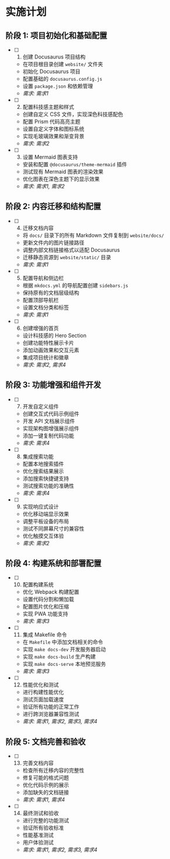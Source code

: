 # 实施计划

## 阶段 1: 项目初始化和基础配置

- [ ] 1. 创建 Docusaurus 项目结构
  - 在项目根目录创建 `website/` 文件夹
  - 初始化 Docusaurus 项目
  - 配置基础的 `docusaurus.config.js`
  - 设置 `package.json` 和依赖管理
  - _需求: 需求1_

- [ ] 2. 配置科技感主题和样式
  - 创建自定义 CSS 文件，实现深色科技感配色
  - 配置 Prism 代码高亮主题
  - 设置自定义字体和图标系统
  - 实现毛玻璃效果和渐变背景
  - _需求: 需求2_

- [ ] 3. 设置 Mermaid 图表支持
  - 安装和配置 `@docusaurus/theme-mermaid` 插件
  - 测试现有 Mermaid 图表的渲染效果
  - 优化图表在深色主题下的显示效果
  - _需求: 需求1, 需求2_

## 阶段 2: 内容迁移和结构配置

- [ ] 4. 迁移文档内容
  - 将 `docs/` 目录下的所有 Markdown 文件复制到 `website/docs/`
  - 更新文件内的图片链接路径
  - 调整内部文档链接格式以适配 Docusaurus
  - 迁移静态资源到 `website/static/` 目录
  - _需求: 需求1_

- [ ] 5. 配置导航和侧边栏
  - 根据 `mkdocs.yml` 的导航配置创建 `sidebars.js`
  - 保持原有的文档层级结构
  - 配置顶部导航栏
  - 设置文档分类和标签
  - _需求: 需求1_

- [ ] 6. 创建增强的首页
  - 设计科技感的 Hero Section
  - 创建功能特性展示卡片
  - 添加动画效果和交互元素
  - 集成项目统计和徽章
  - _需求: 需求2, 需求4_

## 阶段 3: 功能增强和组件开发

- [ ] 7. 开发自定义组件
  - 创建交互式代码示例组件
  - 开发 API 文档展示组件
  - 实现架构图增强展示组件
  - 添加一键复制代码功能
  - _需求: 需求4_

- [ ] 8. 集成搜索功能
  - 配置本地搜索插件
  - 优化搜索结果展示
  - 添加搜索快捷键支持
  - 测试搜索功能的准确性
  - _需求: 需求4_

- [ ] 9. 实现响应式设计
  - 优化移动端显示效果
  - 调整平板设备的布局
  - 测试不同屏幕尺寸的兼容性
  - 优化触摸交互体验
  - _需求: 需求2_

## 阶段 4: 构建系统和部署配置

- [ ] 10. 配置构建系统
  - 优化 Webpack 构建配置
  - 设置代码分割和懒加载
  - 配置图片优化和压缩
  - 实现 PWA 功能支持
  - _需求: 需求3_

- [ ] 11. 集成 Makefile 命令
  - 在 `Makefile` 中添加文档相关的命令
  - 实现 `make docs-dev` 开发服务器启动
  - 实现 `make docs-build` 生产构建
  - 实现 `make docs-serve` 本地预览服务
  - _需求: 需求3_

- [ ] 12. 性能优化和测试
  - 进行构建性能优化
  - 测试页面加载速度
  - 验证所有功能的正常工作
  - 进行跨浏览器兼容性测试
  - _需求: 需求1, 需求2, 需求3, 需求4_

## 阶段 5: 文档完善和验收

- [ ] 13. 完善文档内容
  - 检查所有迁移内容的完整性
  - 修复可能的格式问题
  - 优化代码示例的展示
  - 添加缺失的文档链接
  - _需求: 需求1, 需求4_

- [ ] 14. 最终测试和验收
  - 进行完整的功能测试
  - 验证所有验收标准
  - 性能基准测试
  - 用户体验测试
  - _需求: 需求1, 需求2, 需求3, 需求4_
